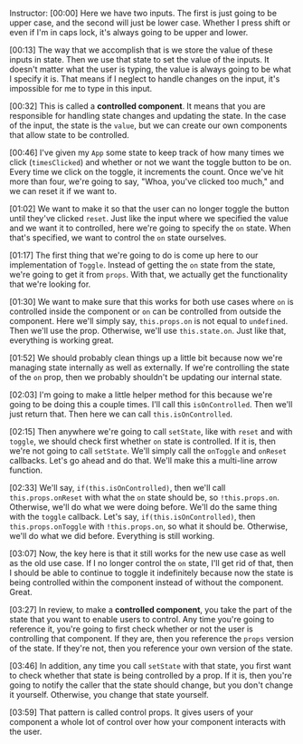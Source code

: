 Instructor: [00:00] Here we have two inputs. The first is just going to be upper case, and the second will just be lower case. Whether I press shift or even if I'm in caps lock, it's always going to be upper and lower.

[00:13] The way that we accomplish that is we store the value of these inputs in state. Then we use that state to set the value of the inputs. It doesn't matter what the user is typing, the value is always going to be what I specify it is. That means if I neglect to handle changes on the input, it's impossible for me to type in this input.

[00:32] This is called a **controlled component**. It means that you are responsible for handling state changes and updating the state. In the case of the input, the state is the `value`, but we can create our own components that allow state to be controlled.

[00:46] I've given my `App` some state to keep track of how many times we click (`timesClicked`) and whether or not we want the toggle button to be on. Every time we click on the toggle, it increments the count. Once we've hit more than four, we're going to say, "Whoa, you've clicked too much," and we can reset it if we want to.

[01:02] We want to make it so that the user can no longer toggle the button until they've clicked `reset`. Just like the input where we specified the value and we want it to controlled, here we're going to specify the `on` state. When that's specified, we want to control the `on` state ourselves.

[01:17] The first thing that we're going to do is come up here to our implementation of `Toggle`. Instead of getting the `on` state from the state, we're going to get it from `props`. With that, we actually get the functionality that we're looking for.

[01:30] We want to make sure that this works for both use cases where `on` is controlled inside the component or `on` can be controlled from outside the component. Here we'll simply say, `this.props.on` is not equal to `undefined`. Then we'll use the prop. Otherwise, we'll use `this.state.on`. Just like that, everything is working great.

[01:52] We should probably clean things up a little bit because now we're managing state internally as well as externally. If we're controlling the state of the `on` prop, then we probably shouldn't be updating our internal state.

[02:03] I'm going to make a little helper method for this because we're going to be doing this a couple times. I'll call this `isOnControlled`. Then we'll just return that. Then here we can call `this.isOnControlled`.

[02:15] Then anywhere we're going to call `setState`, like with `reset` and with `toggle`, we should check first whether `on` state is controlled. If it is, then we're not going to call `setState`. We'll simply call the `onToggle` and `onReset` callbacks. Let's go ahead and do that. We'll make this a multi-line arrow function.

[02:33] We'll say, `if(this.isOnControlled)`, then we'll call `this.props.onReset` with what the `on` state should be, so `!this.props.on`. Otherwise, we'll do what we were doing before. We'll do the same thing with the `toggle` callback. Let's say, `if(this.isOnControlled)`, then `this.props.onToggle` with `!this.props.on`, so what it should be. Otherwise, we'll do what we did before. Everything is still working.

[03:07] Now, the key here is that it still works for the new use case as well as the old use case. If I no longer control the `on` state, I'll get rid of that, then I should be able to continue to toggle it indefinitely because now the state is being controlled within the component instead of without the component. Great.

[03:27] In review, to make a **controlled component**, you take the part of the state that you want to enable users to control. Any time you're going to reference it, you're going to first check whether or not the user is controlling that component. If they are, then you reference the `props` version of the state. If they're not, then you reference your own version of the state.

[03:46] In addition, any time you call `setState` with that state, you first want to check whether that state is being controlled by a prop. If it is, then you're going to notify the caller that the state should change, but you don't change it yourself. Otherwise, you change that state yourself.

[03:59] That pattern is called control props. It gives users of your component a whole lot of control over how your component interacts with the user.
